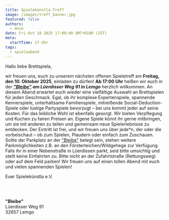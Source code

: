 ```yaml
---
title: Spielekünstla-Treff
image: /images/treff_banner.jpg
featured: false
authors:
  - dose
date: Fri Oct 10 2025 17:00:00 GMT+0100 (IST)
meta:
  startTime: 17 Uhr
tags:
  - spieleabend
---
```


Hallo liebe Brettspiela,

wir freuen uns, euch zu unserem nächsten offenen Spieletreff am **Freitag, den 10. Oktober 2025**, einladen zu dürfen!
**Ab 17:00 Uhr** heißen wir euch in der ***["Bleibe"](#bleibe) am Lüerdisser Weg 91 in Lemgo*** herzlich willkommen.
An diesem Abend erwartet euch wieder eine vielfältige Auswahl an Brettspielen für jeden Geschmack. Egal, ob ihr komplexe
Expertenspiele, spannende Kennerspiele, unterhaltsame Familienspiele, mitreißende Social-Deduction-Spiele oder lustige
Partyspiele bevorzugt – bei uns kommt jeder auf seine Kosten.
Für das leibliche Wohl ist ebenfalls gesorgt. Wir bieten Verpflegung und Kuchen zu fairen Preisen an. Eigene Spiele
könnt ihr gerne mitbringen, um sie mit anderen zu teilen und gemeinsam neue Spielerlebnisse zu entdecken.
Der Eintritt ist frei, und wir freuen uns über jede*n, der oder die vorbeischaut – ob zum Spielen, Plaudern oder einfach
zum Zuschauen.
Sollte der Parkplatz an der ["Bleibe"](#bleibe) belegt sein, stehen weitere Parkmöglichkeiten z.B. an den
Försterteichen/Wildgehege zur Verfügung. Falls ihr in einer Nebenstraße in Lüerdissen parkt, seid bitte umsichtig und
stellt keine Einfahrten zu. Bitte nicht an der Zufahrtstraße (Rettungsweg) oder auf dem Feld parken!
Wir freuen uns auf einen tollen Abend mit euch und vielen spannenden Spielen!

Euer Spielekünstla e.V.

<p id="bleibe">
  <br>
  <br>

  <strong>"Bleibe"</strong><br>
  Lüerdisser Weg 91<br>
  32657 Lemgo
</p>
